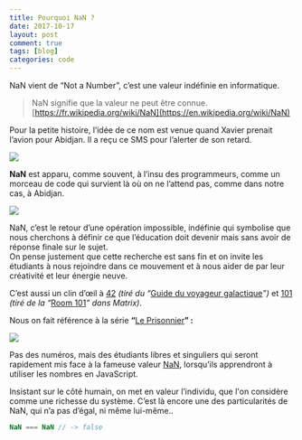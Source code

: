 ```yaml
---
title: Pourquoi NaN ?
date: 2017-10-17
layout: post
comment: true
tags: [blog]
categories: code
---
```

NaN vient de “Not a Number”, c’est une valeur indéfinie en informatique.

> NaN signifie que la valeur ne peut être
> connue.
> [https://fr.wikipedia.org/wiki/NaN](https://en.wikipedia.org/wiki/NaN)

Pour la petite histoire, l’idée de ce nom est venue quand Xavier prenait
l’avion pour Abidjan. Il a reçu ce SMS pour l’alerter de son retard.

![](sms)

**NaN** est apparu, comme souvent, à l’insu des programmeurs, comme un morceau
de code qui survient là où on ne l’attend pas, comme dans notre cas, à Abidjan.

![](console)

NaN, c’est le retour d’une opération impossible, indéfinie qui symbolise que
nous cherchons à définir ce que l’éducation doit devenir mais sans avoir de
réponse finale sur le sujet.<br> On pense justement que cette recherche est sans
fin et on invite les étudiants à nous rejoindre dans ce mouvement et à nous aider
de par leur créativité et leur énergie neuve.

C’est aussi un clin d’œil à [42](http://www.42.fr)
*(tiré du “*[Guide du voyageur galactique](https://fr.wikipedia.org/wiki/La_grande_question_sur_la_vie,_l%27univers_et_le_reste)*”)*
et [101](https://www.le-101.fr) *(tiré de la “*[Room 101](http://matrix.wikia.com/wiki/Room_101)*” dans Matrix)*.

Nous on fait référence à la série **“**[Le Prisonnier](https://en.wikipedia.org/wiki/The_Prisoner)**” :**

![](the-prisonner)

Pas des numéros, mais des étudiants libres et singuliers qui seront rapidement
mis face à la fameuse valeur
[NaN](https://developer.mozilla.org/en-US/docs/Web/JavaScript/Reference/Global_Objects/NaN),
lorsqu’ils apprendront à utiliser les nombres en JavaScript.

Insistant sur le côté humain, on met en valeur l’individu, que l'on considère comme
une richesse du système. C’est là encore une des particularités de NaN, qui n’a
pas d’égal, ni même lui-même..
```javascript
NaN === NaN // -> false
```
